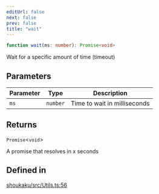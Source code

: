 ```yaml
---
editUrl: false
next: false
prev: false
title: "wait"
---
```


```ts
function wait(ms: number): Promise<void>
```

Wait for a specific amount of time (timeout)

## Parameters

| Parameter | Type | Description |
| ------ | ------ | ------ |
| `ms` | `number` | Time to wait in milliseconds |

## Returns

`Promise`\<`void`\>

A promise that resolves in x seconds

## Defined in

[shoukaku/src/Utils.ts:56](https://github.com/shipgirlproject/shoukaku/blob/049b5dc536f3b28e41c5423a707d8a02ac9377a7/src/Utils.ts#L56)
